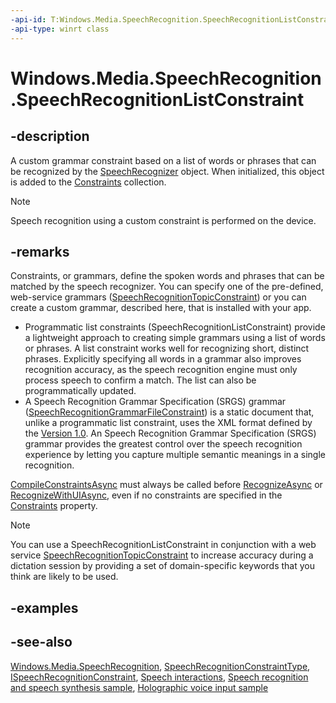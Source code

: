 ```yaml
---
-api-id: T:Windows.Media.SpeechRecognition.SpeechRecognitionListConstraint
-api-type: winrt class
---
```


<!-- Class syntax.
public class SpeechRecognitionListConstraint : Windows.Media.SpeechRecognition.ISpeechRecognitionConstraint, Windows.Media.SpeechRecognition.ISpeechRecognitionListConstraint
-->

# Windows.Media.SpeechRecognition.SpeechRecognitionListConstraint

## -description

A custom grammar constraint based on a list of words or phrases that can be recognized by the [SpeechRecognizer](speechrecognizer.md) object. When initialized, this object is added to the [Constraints](speechrecognizer_constraints.md) collection.

> [!NOTE]
> Speech recognition using a custom constraint is performed on the device.

## -remarks

Constraints, or grammars, define the spoken words and phrases that can be matched by the speech recognizer. You can specify one of the pre-defined, web-service grammars ([SpeechRecognitionTopicConstraint](speechrecognitiontopicconstraint.md)) or you can create a custom grammar, described here, that is installed with your app.

+ Programmatic list constraints (SpeechRecognitionListConstraint) provide a lightweight approach to creating simple grammars using a list of words or phrases. A list constraint works well for recognizing short, distinct phrases. Explicitly specifying all words in a grammar also improves recognition accuracy, as the speech recognition engine must only process speech to confirm a match. The list can also be programmatically updated.
+ A Speech Recognition Grammar Specification (SRGS) grammar ([SpeechRecognitionGrammarFileConstraint](speechrecognitiongrammarfileconstraint.md)) is a static document that, unlike a programmatic list constraint, uses the XML format defined by the [ Version 1.0](http://www.w3.org/TR/speech-grammar/). An Speech Recognition Grammar Specification (SRGS) grammar provides the greatest control over the speech recognition experience by letting you capture multiple semantic meanings in a single recognition.

[CompileConstraintsAsync](speechrecognizer_compileconstraintsasync_1901700993.md) must always be called before [RecognizeAsync](speechrecognizer_recognizeasync_748427924.md) or [RecognizeWithUIAsync](speechrecognizer_recognizewithuiasync_1152231907.md), even if no constraints are specified in the [Constraints](speechrecognizer_constraints.md) property.

> [!NOTE]
> You can use a SpeechRecognitionListConstraint in conjunction with a web service [SpeechRecognitionTopicConstraint](speechrecognitiontopicconstraint.md) to increase accuracy during a dictation session by providing a set of domain-specific keywords that you think are likely to be used.

## -examples

## -see-also

[Windows.Media.SpeechRecognition](windows_media_speechrecognition.md), [SpeechRecognitionConstraintType](speechrecognitionconstrainttype.md), [ISpeechRecognitionConstraint](ispeechrecognitionconstraint.md), [Speech interactions](https://docs.microsoft.com/windows/uwp/input-and-devices/speech-interactions), [Speech recognition and speech synthesis sample](https://github.com/Microsoft/Windows-universal-samples/tree/master/Samples/SpeechRecognitionAndSynthesis), [Holographic voice input sample](https://github.com/Microsoft/Windows-universal-samples/tree/master/Samples/HolographicVoiceInput)
